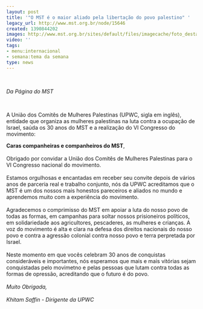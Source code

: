```yaml
---
layout: post
title: '"O MST é o maior aliado pela libertação do povo palestino" '
legacy_url: http://www.mst.org.br/node/15646
created: 1390844202
images: http://www.mst.org.br/sites/default/files/imagecache/foto_destaque/385584_palestina_flag_kraski_1680x1050_(www.GdeFon.ru).jpg
video: ''
tags:
- menu:internacional
- semana:tema da semana
type: news
---
```

<p>&nbsp;</p><p><em>Da Página do&nbsp;MST</em></p><p>&nbsp;</p><p>A União dos Comitês de Mulheres Palestinas (UPWC, sigla em inglês), entidade que organiza as mulheres palestinas na luta contra a ocupação de Israel, saúda os 30 anos do MST&nbsp;e a realização do&nbsp;VI&nbsp;Congresso do movimento:</p><p><strong>Caras companheiras e companheiros do MST</strong>,<br><br>Obrigado por convidar a União dos Comitês de Mulheres Palestinas para o VI Congresso nacional do movimento.<br><br>Estamos orgulhosas e encantadas em receber seu convite depois de vários anos de parceria real e trabalho conjunto, nós da UPWC acreditamos que o MST é um dos nossos mais honestos pareceiros e aliados no mundo e aprendemos muito com a experiência do movimento.<br><br>Agradecemos o comprimisso do MST em apoiar a luta do nosso povo de todas as formas, em campanhas para soltar nossos prisioneiros políticos, em solidariedade aos agricultores, pescaderes, as mulheres e crianças. A voz do movimento é alta e clara na defesa dos direitos nacionais do nosso povo e contra a agressão colonial contra nosso povo e terra perpretada por Israel.<br><br>Neste momento em que vocês celebram 30 anos de conquistas consideráveis e importantes, nós esperamos que mais e mais vitórias sejam conquistadas pelo movimetno e pelas pessoas que lutam contra todas as formas de opressão, acreditando que o futuro é do povo.<br><br><em>Muito Obrigada,<br><br>Khitam Saffin - Dirigente da UPWC</em></p>

